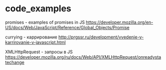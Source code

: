 # code_examples

promises - examples of promises in JS
https://developer.mozilla.org/en-US/docs/Web/JavaScript/Reference/Global_Objects/Promise

currying - каррирование
http://prgssr.ru/development/vvedenie-v-karrirovanie-v-javascript.html

XMLHttpRequest - запросы в JS
https://developer.mozilla.org/ru/docs/Web/API/XMLHttpRequest/onreadystatechange
